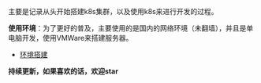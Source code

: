 主要是记录从头开始搭建k8s集群，以及使用k8s来进行开发的过程。

**使用环境**：为了更好的普及，主要使用的是国内的网络环境（未翻墙），并且是单电脑开发，使用VMWare来搭建服务器。

* [环境搭建](environment.md)

**持续更新，如果喜欢的话，欢迎star**
